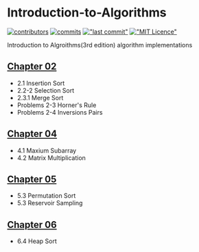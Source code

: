 # Introduction-to-Algorithms

[![contributors](https://img.shields.io/github/contributors/WeiduoS/Introduction-to-Algorithms.svg)](https://github.com/WeiduoS/Introduction-to-Algorithms/graphs/contributors)
[![commits](https://img.shields.io/github/commit-activity/m/WeiduoS/Introduction-to-Algorithms.svg)](https://github.com/WeiduoS/Introduction-to-Algorithms/commits/master)
[!["last commit"](https://img.shields.io/github/last-commit/WeiduoS/Introduction-to-Algorithms.svg)](https://github.com/WeiduoS/Introduction-to-Algorithms/commits/master)
[!["MIT Licence"](https://img.shields.io/github/license/WeiduoS/Introduction-to-Algorithms.svg)](https://github.com/WeiduoS/Introduction-to-Algorithms/blob/master/LICENSE)

Introduction to Algroithms(3rd edition) algorithm implementations

## [Chapter 02](https://github.com/WeiduoS/Introduction-to-Algorithms/tree/master/src/main/java/chapter02)

-   2.1 Insertion Sort
-   2.2-2 Selection Sort
-   2.3.1 Merge Sort
-   Problems 2-3 Horner's Rule
-   Problems 2-4 Inversions Pairs

## [Chapter 04](https://github.com/WeiduoS/Introduction-to-Algorithms/tree/master/src/main/java/chapter04)

-   4.1 Maxium Subarray
-   4.2 Matrix Multiplication

## [Chapter 05](https://github.com/WeiduoS/Introduction-to-Algorithms/tree/master/src/main/java/chapter05)

-   5.3 Permutation Sort
-   5.3 Reservoir Sampling

## [Chapter 06](https://github.com/WeiduoS/Introduction-to-Algorithms/tree/master/src/main/java/chapter06)

-   6.4 Heap Sort
